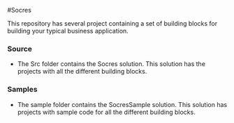 #Socres

This repository has several project containing a set of building blocks for building your typical business application.


### Source
- The Src folder contains the Socres solution. This solution has the projects with all the different building blocks.

### Samples
- The sample folder contains the SocresSample solution. This solution has projects with sample code for all the different building blocks.
